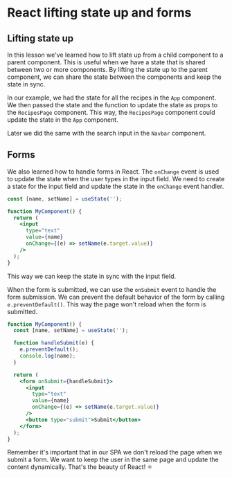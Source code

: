 # React lifting state up and forms
## Lifting state up
In this lesson we've learned how to lift state up from a child component to a parent component. This is useful when we have a state that is shared between two or more components. By lifting the state up to the parent component, we can share the state between the components and keep the state in sync.

In our example, we had the state for all the recipes in the `App` component. We then passed the state and the function to update the state as props to the `RecipesPage` component. This way, the `RecipesPage` component could update the state in the `App` component. 

Later we did the same with the search input in the `Navbar` component.

## Forms
We also learned how to handle forms in React. 
The `onChange` event is used to update the state when the user types in the input field. We need to create a state for the input field and update the state in the `onChange` event handler.

```jsx	
const [name, setName] = useState('');

function MyComponent() {
  return (
    <input
      type="text"
      value={name}
      onChange={(e) => setName(e.target.value)}
    />
  );
}
```

This way we can keep the state in sync with the input field. 

When the form is submitted, we can use the `onSubmit` event to handle the form submission. We can prevent the default behavior of the form by calling `e.preventDefault()`. This way the page won't reload when the form is submitted.

```jsx
function MyComponent() {
  const [name, setName] = useState('');

  function handleSubmit(e) {
    e.preventDefault();
    console.log(name);
  }

  return (
    <form onSubmit={handleSubmit}>
      <input
        type="text"
        value={name}
        onChange={(e) => setName(e.target.value)}
      />
      <button type="submit">Submit</button>
    </form>
  );
}
```

Remember it's important that in our SPA we don't reload the page when we submit a form. We want to keep the user in the same page and update the content dynamically. That's the beauty of React! ⚛️

